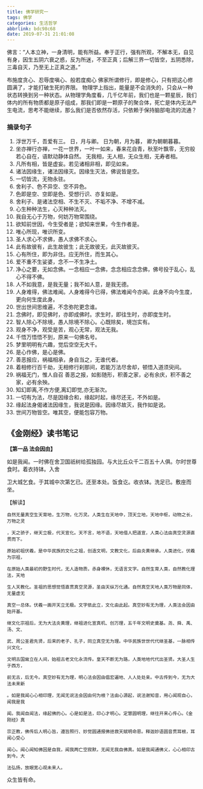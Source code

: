 ```yaml
---
title: 佛学研究一
tags: 佛学
categories: 生活哲学
abbrlink: bdc98c68
date: 2019-07-31 21:01:08
---
```

佛言：“人本立神，一身清明，能有所益。奉于正行，强有所观，不解本无，自见有身，因生五阴六衰之惑，反为所迷，不至正真；后解三界一切皆空，五阴悉除，三毒自灭，乃至无上正真之道。”
<!--more-->
布施度贪心、忍辱度嗔心、般若度痴心
佛家所谓修行，即是修心，只有把这心修圆满了，才能打破生死的界限。
物理学上指出，能量是不会消失的，只会从一种状态转换到另一种状态。从物理学角度看，几千亿年前，我们也是一颗星辰，我们体内的所有物质都是原子组成，那我们即是一颗原子的聚合体，死亡是体内无法产生电流，思考不能继续，那么我们是否依然存活，只依赖于保持脑部电流的流通？
### 摘录句子
1. 浮世万千，吾爱有三。
日，月与卿。
日为朝，月为暮，
卿为朝朝暮暮。
2.  坐亦禅行亦禅，一花一世界，一叶一如来，春来花自青，秋至叶飘零，无穷般若心自在，语默动静体自然。        无我相，无人相，无众生相，无寿者相。    
3.  凡所有相，皆是虚妄。若见诸相非相，即见如来。   
4.  诸法因缘生，诸法因缘灭。因缘生灭法，佛说皆是空。  
5.  一切皆流，无物永驻。     
6.  舍利子、色不异空、空不异色。
7.  色即是空、空即是色、受想行识、亦复如是。
8.  舍利子、是诸法空相、不生不灭、不垢不净、不增不减。
9.  心生种种法生，心灭种种法灭。
10. 我自无心于万物，何妨万物常围绕。    
11. 欲知前世因，今生受者是；欲知来世果，今生作者是。
12. 唯心所现，唯识所变。
13. 圣人求心不求佛，愚人求佛不求心。   
14. 此有故彼有，此生故彼生；此无故彼无，此灭故彼灭。 
15. 心有所住，即为非住。应无所住，而生其心。 
16. 爱不重不生娑婆，念不一不生净土。 
17. 净心之要，无如念佛。一念相应一念佛，念念相应念念佛，佛号投于乱心，乱心不得不佛。   
18. 人不如我意，是我无量；我不如人意，是我无德。     
19. 人身难得，佛法难闻。人身难得今已得，佛法难闻今亦闻。此身不向今生度，更向何生度此身。        
20. 世出世间思维遍，不念弥陀更念谁。 
21. 念佛时，即见佛时，亦即成佛时。求生时，即往生时，亦即度生时。
22. 智人除心不除境，愚人除境不除心。心既除矣，境岂实有。    
23. 观身不净，观受是苦，观心无常，观法无我。  
24. 千悟万悟悟不到，原来一句佛名号。 
25. 梦里明明有六趣，觉后空空无大千。 
26. 是心作佛，是心是佛。      
27. 善恶报应，祸福相承，身自当之，无谁代者。 
28. 着相修行百千劫，无相修行刹那间，若能万法尽舍却，顿悟入道须臾间。   
29. 祸福无门，惟人自召 善恶之报，如影随形，积善之家，必有余庆，积不善之家，必有余殃。
30. 知幻即离,不作方便,离幻即觉,亦无渐次。     
31. 一切有为法，尽是因缘合和，缘起时起，缘尽还无，不外如是。    
32. 缘起法身偈诸法因缘生，我说是因缘。因缘尽故灭，我作如是说。      
33. 世间万物皆空。唯其空，便能包容万物。

## 《金刚经》读书笔记
__【第一品 法会因由】__

如是我闻。一时佛在舍卫国祇树给孤独园。与大比丘众千二百五十人俱。尔时世尊食时。着衣持钵。入舍

卫大城乞食。于其城中次第乞已。还至本处。饭食讫。收衣钵。洗足已。敷座而坐。



【解读】
```
自然无量真空生天育地，生万物，化万灵。人类生在天地中，顶天立地，天地中枢，动物之长，万物之灵

，天之骄子，继天立极，代天宣化。天不言，地不语，天地借人把道宣，人类心法由真空灵源直贯而下。

原始初祖伏羲，是中华民族的文化之祖，创造文明，文教文化，后由炎黄继承。人类进化，伏羲为宗祖，

在原始人类最初的野生时代，无人造物质，赤身裸休，无语言文字。自然生育人类，自然教化理法，天地

生人天教化。圣祖的思想觉悟直贯真空灵源，圣由天纵万化通。自然真空天地人类万物是同体，无量虚无

真空一总体。伏羲一画开天立无极。文字依此立，文化由此起。真空妙有无为理，人类法会因由始开基。

继文化宗祖后，无为大法炎黄理，继祖进化宣真机、创万理，五千年文明史奠基。尧、舜、禹、汤、文、

武、周公圣君先贤，后来的老子、孔子，同立真空无为理。中华民族世世代代继圣基，一脉相传兴文化，

文明古国耸立在人间，始祖古老文化永流传。皇天不断无为路，人类地地代代出圣贤。大圣人生于西方，

前无古，后无今。真空妙有无为理，明心法会因由倡宏遍地、人人处处亲。中古传到今，无为大法未来新

。如是我闻心心相印理，无闻无说法会因由何为根？法由心源起，说法谢知音，用心闻观自心，闻我是我

闻。我闻自闻法，缘起佛的心。心是如是法，印心才明心。定慧圆明理，继往开来心传心。《金刚经》真

宗正教，佛传后人明心旨，遵旨照行、妙觉圆通报佛拯救天赋明命恩。释迦妙语圆音贯耳根，耳闻心受心

闻心。闻心闻知佛因是自我，闻我两亡空寂默，无闻无我自佛真。如是我闻通佛义，心心相印古到今。大

法弘扬，放眼宽心观未来人。
```
 众生皆有命。